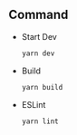 ## Command

- Start Dev

  ```bash
  yarn dev
  ```

- Build

  ```bash
  yarn build
  ```

- ESLint

  ```bash
  yarn lint
  ```